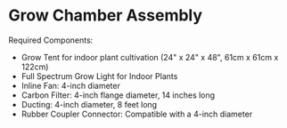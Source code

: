 # Grow Chamber Assembly

Required Components:

- Grow Tent for indoor plant cultivation (24" x 24" x 48", 61cm x 61cm x 122cm)
- Full Spectrum Grow Light for Indoor Plants
- Inline Fan: 4-inch diameter
- Carbon Filter: 4-inch flange diameter, 14 inches long
- Ducting: 4-inch diameter, 8 feet long
- Rubber Coupler Connector: Compatible with a 4-inch diameter
